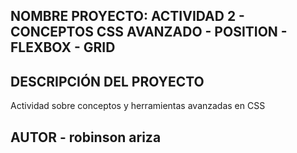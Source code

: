 ## NOMBRE PROYECTO: ACTIVIDAD 2 - CONCEPTOS CSS AVANZADO - POSITION - FLEXBOX - GRID

## DESCRIPCIÓN DEL PROYECTO

Actividad sobre conceptos y herramientas avanzadas en CSS

## AUTOR - robinson ariza